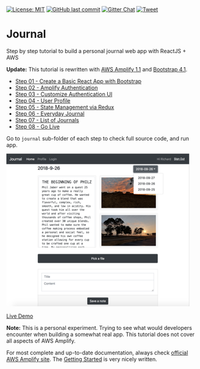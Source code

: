 [![License: MIT](https://img.shields.io/badge/License-MIT-yellow.svg)](https://opensource.org/licenses/MIT)
[![GitHub last commit](https://img.shields.io/github/last-commit/richardzcode/Journal-AWS-Amplify-Tutorial.svg)]()
[![Gitter Chat](https://badges.gitter.im/aws/aws-amplify.png)](https://gitter.im/AWS-Amplify/Lobby?utm_source=share-link&utm_medium=link&utm_campaign=share-link)
[![Tweet](https://img.shields.io/twitter/url/http/shields.io.svg?style=social)](https://twitter.com/intent/tweet?text=AWS%20Amplify%20Tutorial%0A&url=https://github.com/richardzcode/Journal-AWS-Amplify-Tutorial&hashtags=react,bootstrap,aws)

# Journal
Step by step tutorial to build a personal journal web app with ReactJS + AWS

**Update:** This tutorial is rewritten with [AWS Amplify 1.1](https://aws-amplify.github.io/) and [Bootstrap 4.1](https://bootstrap-4-react.com/).

* [Step 01 - Create a Basic React App with Bootstrap](step-01)
* [Step 02 - Amplify Authentication](step-02)
* [Step 03 - Customize Authentication UI](step-03)
* [Step 04 - User Profile](step-04)
* [Step 05 - State Management via Redux](step-05)
* [Step 06 - Everyday Journal](step-06)
* [Step 07 - List of Journals](step-07)
* [Step 08 - Go Live](step-08)

Go to `journal` sub-folder of each step to check full source code, and run app.

<img src="step-07/journal-by-day.png" width="480px" />

[Live Demo](https://s3-us-west-1.amazonaws.com/journal-hosting-mobilehub-142591078/index.html#/)

**Note:** This is a personal experiment. Trying to see what would developers encounter when building a somewhat real app. This tutorial does not cover all aspects of AWS Amplify.

For most complete and up-to-date documentation, always check [official AWS Amplify site](https://aws-amplify.github.io/). The [Getting Started](https://aws-amplify.github.io/amplify-js/media/quick_start) is very nicely written.
